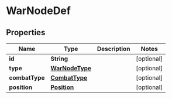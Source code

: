 

# WarNodeDef


## Properties

| Name | Type | Description | Notes |
|------------ | ------------- | ------------- | -------------|
|**id** | **String** |  |  [optional] |
|**type** | [**WarNodeType**](WarNodeType.md) |  |  [optional] |
|**combatType** | [**CombatType**](CombatType.md) |  |  [optional] |
|**position** | [**Position**](Position.md) |  |  [optional] |



